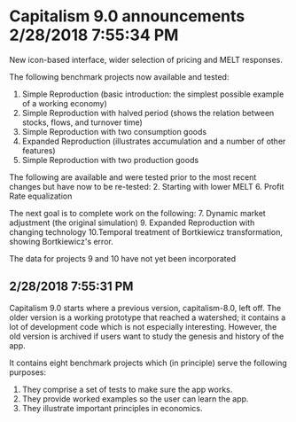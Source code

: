 # Capitalism 9.0 announcements 2/28/2018 7:55:34 PM 

New icon-based interface, wider selection of pricing and MELT responses.

The following benchmark projects now available and tested:
1. Simple Reproduction (basic introduction: the simplest possible example of a working economy)
3. Simple Reproduction with halved period (shows the relation between stocks, flows, and turnover time)
4. Simple Reproduction with two consumption goods
5. Expanded Reproduction (illustrates accumulation and a number of other features)
8. Simple Reproduction with two production goods

The following are available and were tested prior to the most recent changes but have now to be re-tested:
2. Starting with lower MELT
6. Profit Rate equalization

The next goal is to complete work on the following:
7. Dynamic market adjustment (the original simulation)
9. Expanded Reproduction with changing technology
10.Temporal treatment of Bortkiewicz transformation, showing Bortkiewicz's error.

The data for projects 9 and 10 have not yet been incorporated

## 2/28/2018 7:55:31 PM 

Capitalism 9.0 starts where a previous version, capitalism-8.0, left off. The older version is a working prototype that reached a watershed; it contains a lot of development code which is not especially interesting. However, the old version is archived if users want to study the genesis and history of the app.

It contains eight benchmark projects which (in principle) serve the following purposes:

1. They  comprise a set of tests to make sure the app works.
2. They provide worked examples so the user can learn the app.
3. They illustrate important principles in economics.


